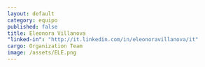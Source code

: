 ```yaml
---
layout: default
category: equipo
published: false
title: Eleonora Villanova
"linked-in": "http://it.linkedin.com/in/eleonoravillanova/it"
cargo: Organization Team
image: /assets/ELE.png
---
```


